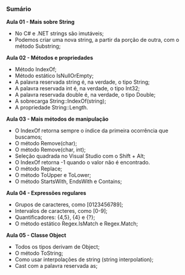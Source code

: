### Sumário

**Aula 01 - Mais sobre String**

- No C# e .NET strings são imutáveis;
- Podemos criar uma nova string, a partir da porção de outra, com o método Substring;

**Aula 02 - Métodos e propriedades**

- Método IndexOf;
- Método estático IsNullOrEmpty;
- A palavra reservada string é, na verdade, o tipo String;
- A palavra reservada int é, na verdade, o tipo Int32;
- A palavra reservada double é, na verdade, o tipo Double;
- A sobrecarga String::IndexOf(string);
- A propriedade String::Length.

**Aula 03 - Mais métodos de manipulação**

- O IndexOf retorna sempre o índice da primeira ocorrência que buscamos;
- O método Remove(char);
- O método Remove(char, int);
- Seleção quadrada no Visual Studio com o Shift + Alt;
- O IndexOf retorna -1 quando o valor não é encontrado.
- O método Replace;
- O método ToUpper e ToLower;
- O método StartsWith, EndsWith e Contains;

**Aula 04 - Expressões regulares**

- Grupos de caracteres, como [0123456789];
- Intervalos de caracteres, como [0-9];
- Quantificadores: {4,5}, {4} e {?};
- O método estático Regex.IsMatch e Regex.Match;

**Aula 05 - Classe Object**

- Todos os tipos derivam de Object;
- O método ToString;
- Como usar interpolações de string (string interpolation);
- Cast com a palavra reservada as;

